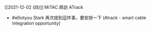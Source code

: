 
[[2021-12-02 (四)]]
MiTAC 拜訪 ATrack
- #elliotyou  Stark 再次提到這件事，要安排一下 (Atrack - smart cable integration opportunity)